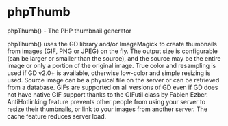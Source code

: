 phpThumb
========

phpThumb() - The PHP thumbnail generator

phpThumb() uses the GD library and/or ImageMagick to create thumbnails from images (GIF, PNG or JPEG) on the fly.
The output size is configurable (can be larger or smaller than the source), and the source may be the entire
image or only a portion of the original image. True color and resampling is used if GD v2.0+ is available,
otherwise low-color and simple resizing is used. Source image can be a physical file on the server or can be
retrieved from a database. GIFs are supported on all versions of GD even if GD does not have native GIF support
thanks to the GIFutil class by Fabien Ezber. AntiHotlinking feature prevents other people from using your server
to resize their thumbnails, or link to your images from another server. The cache feature reduces server load.
